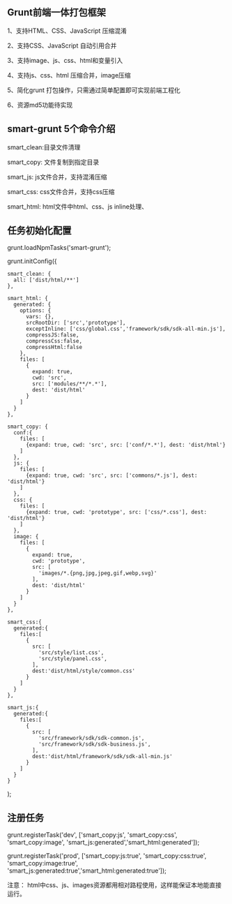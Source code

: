 ## Grunt前端一体打包框架

1、支持HTML、CSS、JavaScript 压缩混淆

2、支持CSS、JavaScript 自动引用合并

3、支持image、js、css、html和变量引入

4、支持js、css、html 压缩合并，image压缩

5、简化grunt 打包操作，只需通过简单配置即可实现前端工程化

6、资源md5功能待实现


## smart-grunt  5个命令介绍

smart_clean:目录文件清理

smart_copy: 文件复制到指定目录

smart_js: js文件合并，支持混淆压缩

smart_css: css文件合并，支持css压缩

smart_html: html文件中html、css、js  inline处理、 

## 任务初始化配置

grunt.loadNpmTasks('smart-grunt');

grunt.initConfig({

    smart_clean: {
      all: ['dist/html/**']
    },

    smart_html: {
      generated: {
        options: {
          vars: {},
          srcRootDir: ['src','prototype'],
          exceptInline: ['css/global.css','framework/sdk/sdk-all-min.js'],
          compressJS:false,
          compressCss:false,
          compressHtml:false
        },
        files: [
          {
            expand: true,
            cwd: 'src',
            src: ['modules/**/*.*'],
            dest: 'dist/html'
          }
        ]
      }
    },

    smart_copy: {
      conf:{
        files: [
          {expand: true, cwd: 'src', src: ['conf/*.*'], dest: 'dist/html'}
        ]
      },
      js: {
        files: [
          {expand: true, cwd: 'src', src: ['commons/*.js'], dest: 'dist/html'}
        ]
      },
      css: {
        files: [
          {expand: true, cwd: 'prototype', src: ['css/*.css'], dest: 'dist/html'}
        ]
      },
      image: {
        files: [
          {
            expand: true,
            cwd: 'prototype',
            src: [
              'images/*.{png,jpg,jpeg,gif,webp,svg}'
            ],
            dest: 'dist/html'
          }
        ]
      }
    },

    smart_css:{
      generated:{
        files:[
          {
            src: [
              'src/style/list.css',
              'src/style/panel.css',
            ],
            dest:'dist/html/style/common.css'
          }
        ]
      }
    },
    
    smart_js:{
      generated:{
        files:[
          {
            src: [
              'src/framework/sdk/sdk-common.js',
              'src/framework/sdk/sdk-business.js',
            ],
            dest:'dist/html/framework/sdk/sdk-all-min.js'
          }
        ]
      }
    }
   );
   
## 注册任务

grunt.registerTask('dev', ['smart_copy:js', 'smart_copy:css', 'smart_copy:image', 'smart_js:generated','smart_html:generated']);

grunt.registerTask('prod', ['smart_copy:js:true', 'smart_copy:css:true', 'smart_copy:image:true', 'smart_js:generated:true','smart_html:generated:true']);


注意： html中css、js、images资源都用相对路程使用，这样能保证本地能直接运行。